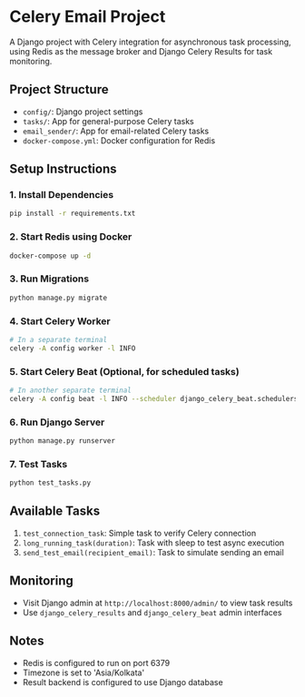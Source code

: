 # Celery Email Project

A Django project with Celery integration for asynchronous task processing, using Redis as the message broker and Django Celery Results for task monitoring.

## Project Structure

- `config/`: Django project settings
- `tasks/`: App for general-purpose Celery tasks
- `email_sender/`: App for email-related Celery tasks
- `docker-compose.yml`: Docker configuration for Redis

## Setup Instructions

### 1. Install Dependencies

```bash
pip install -r requirements.txt
```

### 2. Start Redis using Docker

```bash
docker-compose up -d
```

### 3. Run Migrations

```bash
python manage.py migrate
```

### 4. Start Celery Worker

```bash
# In a separate terminal
celery -A config worker -l INFO
```

### 5. Start Celery Beat (Optional, for scheduled tasks)

```bash
# In another separate terminal
celery -A config beat -l INFO --scheduler django_celery_beat.schedulers:DatabaseScheduler
```

### 6. Run Django Server

```bash
python manage.py runserver
```

### 7. Test Tasks

```bash
python test_tasks.py
```

## Available Tasks

1. `test_connection_task`: Simple task to verify Celery connection
2. `long_running_task(duration)`: Task with sleep to test async execution
3. `send_test_email(recipient_email)`: Task to simulate sending an email

## Monitoring

- Visit Django admin at `http://localhost:8000/admin/` to view task results
- Use `django_celery_results` and `django_celery_beat` admin interfaces

## Notes

- Redis is configured to run on port 6379
- Timezone is set to 'Asia/Kolkata'
- Result backend is configured to use Django database

